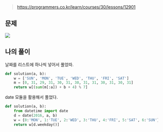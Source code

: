 > https://programmers.co.kr/learn/courses/30/lessons/12901

## 문제
![](https://images.velog.io/images/suasue/post/2548935b-1585-48f4-a8a6-d1e7412a163f/image.png)

## 나의 풀이
날짜를 리스트에 하나씩 넣어서 풀었따.
```python
def solution(a, b):
    w = ['SUN', 'MON', 'TUE', 'WED', 'THU', 'FRI', 'SAT']
    m = [0, 31, 29, 31, 30, 31, 30, 31, 31, 30, 31, 30, 31]
    return w[(sum(m[:a]) + b + 4) % 7] 
```

date 모듈을 활용해서 풀었다. 
```python
def solution(a, b):
    from datetime import date
    d = date(2016, a, b)
    w = {0:'MON', 1:'TUE', 2:'WED', 3:'THU', 4:'FRI', 5:'SAT', 6:'SUN'}
    return w[d.weekday()]
```

